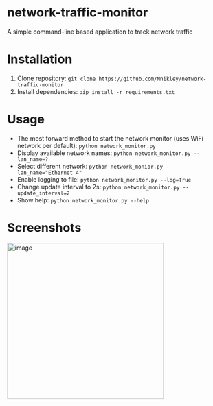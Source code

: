 # network-traffic-monitor
A simple command-line based application to track network traffic

# Installation
1. Clone repository: `git clone https://github.com/Mnikley/network-traffic-monitor`
2. Install dependencies: `pip install -r requirements.txt`

# Usage
- The most forward method to start the network monitor (uses WiFi network per default):
`python network_monitor.py`
- Display available network names:
`python network_monitor.py --lan_name=?`
- Select different network:
`python network_monior.py --lan_name="Ethernet 4"`
- Enable logging to file:
`python network_monitor.py --log=True`
- Change update interval to 2s:
`python network_monitor.py --update_interval=2`
- Show help:
`python network_monitor.py --help`

# Screenshots
<img width="364" alt="image" src="https://user-images.githubusercontent.com/75040444/157470543-58c88209-70de-437a-9a12-29aaf9050b9e.png">

